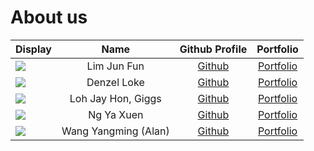 # About us

Display |         Name         |              Github Profile               | Portfolio 
--------|:--------------------:|:-----------------------------------------:|:---------:
![](https://avatars.githubusercontent.com/ljunfun) |     Lim Jun Fun      |   [Github](https://github.com/ljunfun)    | [Portfolio](team/ljunfun.md)
![](https://avatars.githubusercontent.com/denzelloke) |      Denzel Loke      |  [Github](https://github.com/denzelloke)  | [Portfolio](team/denzelloke.md)
![](https://avatars.githubusercontent.com/NotGiggs) |  Loh Jay Hon, Giggs  |   [Github](https://github.com/NotGiggs)   | [Portfolio](team/notgiggs.md)
![](https://avatars.githubusercontent.com/laitcanard05) |      Ng Ya Xuen      | [Github](https://github.com/laitcanard05) | [Portfolio](team/laitcanard05.md)
![](https://avatars.githubusercontent.com/u/96646828?v=4?s=150) | Wang Yangming (Alan) |   [Github](https://github.com/Alaneel)    | [Portfolio](team/alaneel.md)
